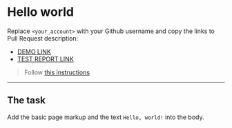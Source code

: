 # Hello world
Replace `<your_account>` with your Github username and copy the links to Pull Request description:
- [DEMO LINK](https://Vova-Stoliar.github.io/layout_hello-world/)
- [TEST REPORT LINK](https://Vova-Stoliar.github.io/layout_hello-world/report/html_report/)

> Follow [this instructions](https://github.com/mate-academy/layout_task-guideline#how-to-solve-the-layout-tasks-on-github)
___

## The task 
Add the basic page markup and the text `Hello, world!` into the body.
